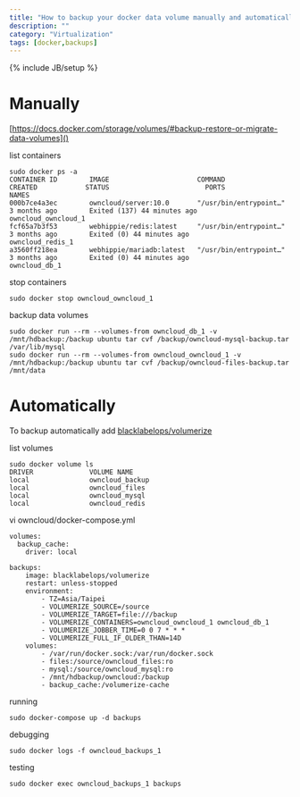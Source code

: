 ```yaml
---
title: "How to backup your docker data volume manually and automatically"
description: ""
category: "Virtualization"
tags: [docker,backups]
---
```

{% include JB/setup %}

# Manually 

[https://docs.docker.com/storage/volumes/#backup-restore-or-migrate-data-volumes]()

list containers
```
sudo docker ps -a
CONTAINER ID        IMAGE                      COMMAND                  CREATED            STATUS                        PORTS                    NAMES
000b7ce4a3ec        owncloud/server:10.0       "/usr/bin/entrypoint…"   3 months ago        Exited (137) 44 minutes ago                            owncloud_owncloud_1
fcf65a7b3f53        webhippie/redis:latest     "/usr/bin/entrypoint…"   3 months ago        Exited (0) 44 minutes ago                              owncloud_redis_1
a3560ff218ea        webhippie/mariadb:latest   "/usr/bin/entrypoint…"   3 months ago        Exited (0) 44 minutes ago                              owncloud_db_1
```

stop containers 
```
sudo docker stop owncloud_owncloud_1
```

backup data volumes 
```
sudo docker run --rm --volumes-from owncloud_db_1 -v /mnt/hdbackup:/backup ubuntu tar cvf /backup/owncloud-mysql-backup.tar /var/lib/mysql
sudo docker run --rm --volumes-from owncloud_owncloud_1 -v /mnt/hdbackup:/backup ubuntu tar cvf /backup/owncloud-files-backup.tar /mnt/data
```

# Automatically

To backup automatically add [blacklabelops/volumerize](https://hub.docker.com/r/blacklabelops/volumerize/)

list volumes 
```
sudo docker volume ls
DRIVER              VOLUME NAME
local               owncloud_backup
local               owncloud_files
local               owncloud_mysql
local               owncloud_redis
```

vi owncloud/docker-compose.yml 
```
volumes:
  backup_cache:
    driver: local

backups:
    image: blacklabelops/volumerize
    restart: unless-stopped
    environment:
        - TZ=Asia/Taipei
        - VOLUMERIZE_SOURCE=/source
        - VOLUMERIZE_TARGET=file:///backup
        - VOLUMERIZE_CONTAINERS=owncloud_owncloud_1 owncloud_db_1
        - VOLUMERIZE_JOBBER_TIME=0 0 7 * * *
        - VOLUMERIZE_FULL_IF_OLDER_THAN=14D
    volumes:
        - /var/run/docker.sock:/var/run/docker.sock
        - files:/source/owncloud_files:ro
        - mysql:/source/owncloud_mysql:ro
        - /mnt/hdbackup/owncloud:/backup
        - backup_cache:/volumerize-cache
```

running 
```
sudo docker-compose up -d backups 
```

debugging 
```
sudo docker logs -f owncloud_backups_1 
```

testing 
```
sudo docker exec owncloud_backups_1 backups 
```
